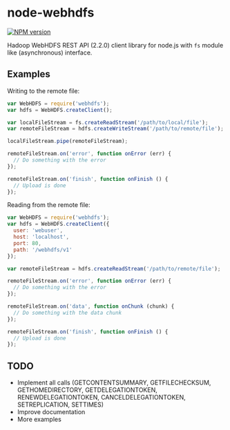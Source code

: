 node-webhdfs
============

[![NPM version](https://badge.fury.io/js/webhdfs.png)](http://badge.fury.io/js/webhdfs)


Hadoop WebHDFS REST API (2.2.0) client library for node.js with `fs` module like (asynchronous) interface.  

## Examples

Writing to the remote file:

```javascript
var WebHDFS = require('webhdfs');
var hdfs = WebHDFS.createClient();

var localFileStream = fs.createReadStream('/path/to/local/file');
var remoteFileStream = hdfs.createWriteStream('/path/to/remote/file');

localFileStream.pipe(remoteFileStream);

remoteFileStream.on('error', function onError (err) {
  // Do something with the error
});

remoteFileStream.on('finish', function onFinish () {
  // Upload is done
});
```

Reading from the remote file:

```javascript
var WebHDFS = require('webhdfs');
var hdfs = WebHDFS.createClient({
  user: 'webuser',
  host: 'localhost',
  port: 80,
  path: '/webhdfs/v1'
});

var remoteFileStream = hdfs.createReadStream('/path/to/remote/file');

remoteFileStream.on('error', function onError (err) {
  // Do something with the error
});

remoteFileStream.on('data', function onChunk (chunk) {
  // Do something with the data chunk
});

remoteFileStream.on('finish', function onFinish () {
  // Upload is done
});
```

## TODO

* Implement all calls (GETCONTENTSUMMARY, GETFILECHECKSUM, GETHOMEDIRECTORY, GETDELEGATIONTOKEN, RENEWDELEGATIONTOKEN, CANCELDELEGATIONTOKEN, SETREPLICATION, SETTIMES)
* Improve documentation
* More examples

